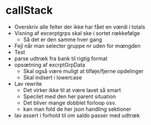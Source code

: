 # callStack


- Overskriv alle felter der ikke har fået en vœrdi i totals
- Visning af excerptgrps skal ske i sortet rœkkefølge
  - Så det er den samme hver gang
- Fejl når man selecter gruppe nr uden for mœngden
- Test
- parse udtrœk fra bank til rigtig format
- opsœtning af excrptGrpData
  - Skal også vœre muligt at tilføje/fjerne opdelinger
  - Skal indsert i lowercase
- Lav rewrite
  - Det virker ikke til at vœre lavet så smart
  - Specilet med den her parent situation
  - Det bliver mange dobblet forloop osv.
  - kan man fold de her json handling sektioner
- lav assert i forhold til om saldo passer med udtrœk
